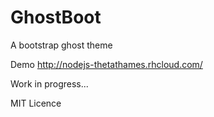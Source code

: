 GhostBoot
=========

A bootstrap ghost theme

Demo http://nodejs-thetathames.rhcloud.com/

Work in progress...

MIT Licence
